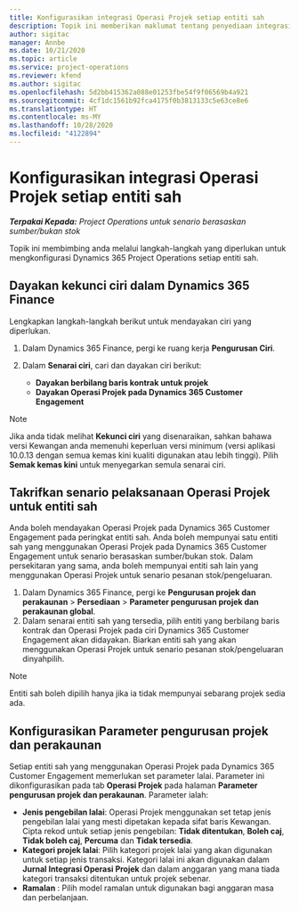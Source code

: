 ```yaml
---
title: Konfigurasikan integrasi Operasi Projek setiap entiti sah
description: Topik ini memberikan maklumat tentang penyediaan integrasi oleh entiti sah dalam Operasi Projek.
author: sigitac
manager: Annbe
ms.date: 10/21/2020
ms.topic: article
ms.service: project-operations
ms.reviewer: kfend
ms.author: sigitac
ms.openlocfilehash: 5d2bb415362a088e01253fbe54f9f06569b4a921
ms.sourcegitcommit: 4cf1dc1561b92fca4175f0b3813133c5e63ce8e6
ms.translationtype: HT
ms.contentlocale: ms-MY
ms.lasthandoff: 10/28/2020
ms.locfileid: "4122894"
---
```

# <a name="configure-project-operations-integration-per-legal-entity"></a>Konfigurasikan integrasi Operasi Projek setiap entiti sah 

_**Terpakai Kepada:** Project Operations untuk senario berasaskan sumber/bukan stok_

Topik ini membimbing anda melalui langkah-langkah yang diperlukan untuk mengkonfigurasi Dynamics 365 Project Operations setiap entiti sah.

## <a name="enable-feature-keys-in-dynamics-365-finance"></a>Dayakan kekunci ciri dalam Dynamics 365 Finance

Lengkapkan langkah-langkah berikut untuk mendayakan ciri yang diperlukan.

1. Dalam Dynamics 365 Finance, pergi ke ruang kerja **Pengurusan Ciri**.
2. Dalam **Senarai ciri**, cari dan dayakan ciri berikut:
  
    - **Dayakan berbilang baris kontrak untuk projek**
    - **Dayakan Operasi Projek pada Dynamics 365 Customer Engagement**

> [!NOTE]
> Jika anda tidak melihat **Kekunci ciri** yang disenaraikan, sahkan bahawa versi Kewangan anda memenuhi keperluan versi minimum (versi aplikasi 10.0.13 dengan semua kemas kini kualiti digunakan atau lebih tinggi). Pilih **Semak kemas kini** untuk menyegarkan semula senarai ciri.

## <a name="define-the-project-operations-deployment-scenario-for-a-legal-entity"></a>Takrifkan senario pelaksanaan Operasi Projek untuk entiti sah

Anda boleh mendayakan Operasi Projek pada Dynamics 365 Customer Engagement pada peringkat entiti sah. Anda boleh mempunyai satu entiti sah yang menggunakan Operasi Projek pada Dynamics 365 Customer Engagement untuk senario berasaskan sumber/bukan stok. Dalam persekitaran yang sama, anda boleh mempunyai entiti sah lain yang menggunakan Operasi Projek untuk senario pesanan stok/pengeluaran.

1. Dalam Dynamics 365 Finance, pergi ke **Pengurusan projek dan perakaunan** > **Persediaan** > **Parameter pengurusan projek dan perakaunan global**.
2. Dalam senarai entiti sah yang tersedia, pilih entiti yang berbilang baris kontrak dan Operasi Projek pada ciri Dynamics 365 Customer Engagement akan didayakan. Biarkan entiti sah yang akan menggunakan Operasi Projek untuk senario pesanan stok/pengeluaran dinyahpilih.

> [!NOTE]
> Entiti sah boleh dipilih hanya jika ia tidak mempunyai sebarang projek sedia ada.

## <a name="configure-project-management-and-accounting-parameters"></a>Konfigurasikan Parameter pengurusan projek dan perakaunan

Setiap entiti sah yang menggunakan Operasi Projek pada Dynamics 365 Customer Engagement memerlukan set parameter lalai. Parameter ini dikonfigurasikan pada tab **Operasi Projek** pada halaman **Parameter pengurusan projek dan perakaunan**. Parameter ialah:

  - **Jenis pengebilan lalai**: Operasi Projek menggunakan set tetap jenis pengebilan lalai yang mesti dipetakan kepada sifat baris Kewangan. Cipta rekod untuk setiap jenis pengebilan: **Tidak ditentukan**, **Boleh caj**, **Tidak boleh caj**, **Percuma** dan **Tidak tersedia**.
  - **Kategori projek lalai**: Pilih kategori projek lalai yang akan digunakan untuk setiap jenis transaksi. Kategori lalai ini akan digunakan dalam **Jurnal Integrasi Operasi Projek** dan dalam anggaran yang mana tiada kategori transaksi ditentukan untuk projek sebenar.
  - **Ramalan** : Pilih model ramalan untuk digunakan bagi anggaran masa dan perbelanjaan.
